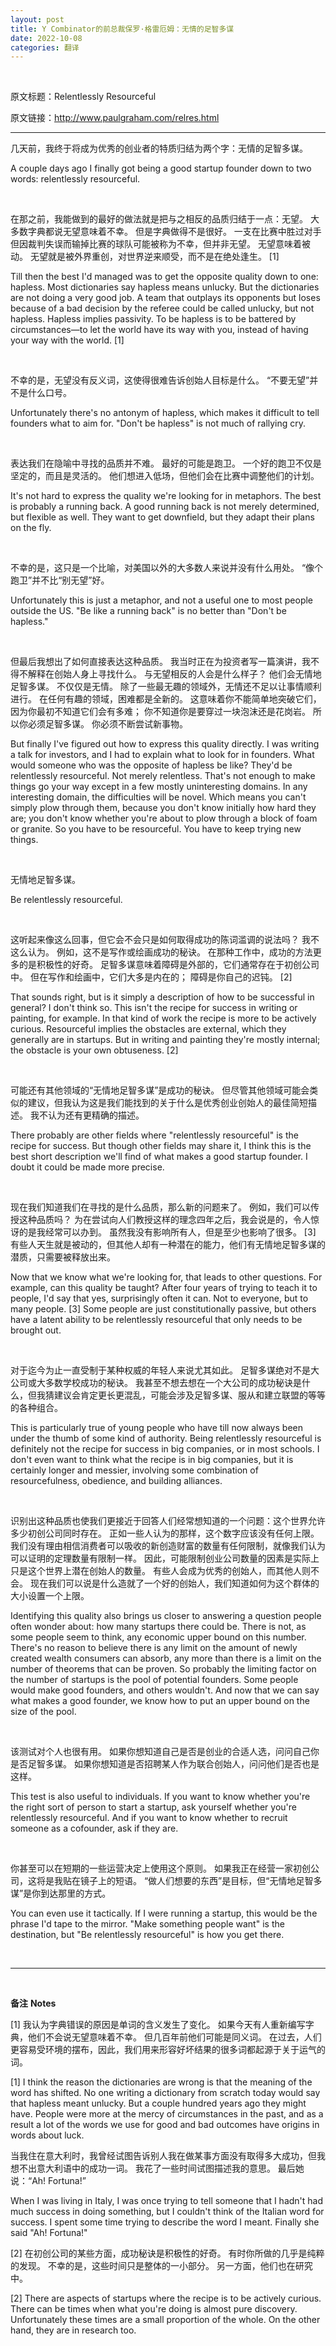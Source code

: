 ```yaml
---
layout: post
title: Y Combinator的前总裁保罗·格雷厄姆：无情的足智多谋
date: 2022-10-08
categories: 翻译
---
```


<br>

<p class="small">原文标题：Relentlessly Resourceful

<br>

原文链接：http://www.paulgraham.com/relres.html

</p>

---

几天前，我终于将成为优秀的创业者的特质归结为两个字：无情的足智多谋。

A couple days ago I finally got being a good startup founder down to two words: relentlessly resourceful.

<br>

在那之前，我能做到的最好的做法就是把与之相反的品质归结于一点：无望。 大多数字典都说无望意味着不幸。 但是字典做得不是很好。 一支在比赛中胜过对手但因裁判失误而输掉比赛的球队可能被称为不幸，但并非无望。 无望意味着被动。 无望就是被外界重创，对世界逆来顺受，而不是在绝处逢生。 [1]

Till then the best I'd managed was to get the opposite quality down to one: hapless. Most dictionaries say hapless means unlucky. But the dictionaries are not doing a very good job. A team that outplays its opponents but loses because of a bad decision by the referee could be called unlucky, but not hapless. Hapless implies passivity. To be hapless is to be battered by circumstances—to let the world have its way with you, instead of having your way with the world. [1]

<br>

不幸的是，无望没有反义词，这使得很难告诉创始人目标是什么。 “不要无望”并不是什么口号。

Unfortunately there's no antonym of hapless, which makes it difficult to tell founders what to aim for. "Don't be hapless" is not much of rallying cry.

<br>

表达我们在隐喻中寻找的品质并不难。 最好的可能是跑卫。 一个好的跑卫不仅是坚定的，而且是灵活的。 他们想进入低场，但他们会在比赛中调整他们的计划。

It's not hard to express the quality we're looking for in metaphors. The best is probably a running back. A good running back is not merely determined, but flexible as well. They want to get downfield, but they adapt their plans on the fly.

<br>

不幸的是，这只是一个比喻，对美国以外的大多数人来说并没有什么用处。 “像个跑卫”并不比“别无望”好。

Unfortunately this is just a metaphor, and not a useful one to most people outside the US. "Be like a running back" is no better than "Don't be hapless."

<br>

但最后我想出了如何直接表达这种品质。 我当时正在为投资者写一篇演讲，我不得不解释在创始人身上寻找什么。 与无望相反的人会是什么样子？ 他们会无情地足智多谋。 不仅仅是无情。 除了一些最无趣的领域外，无情还不足以让事情顺利进行。 在任何有趣的领域，困难都是全新的。 这意味着你不能简单地突破它们，因为你最初不知道它们会有多难； 你不知道你是要穿过一块泡沫还是花岗岩。 所以你必须足智多谋。 你必须不断尝试新事物。

But finally I've figured out how to express this quality directly. I was writing a talk for investors, and I had to explain what to look for in founders. What would someone who was the opposite of hapless be like? They'd be relentlessly resourceful. Not merely relentless. That's not enough to make things go your way except in a few mostly uninteresting domains. In any interesting domain, the difficulties will be novel. Which means you can't simply plow through them, because you don't know initially how hard they are; you don't know whether you're about to plow through a block of foam or granite. So you have to be resourceful. You have to keep trying new things.

<br>

无情地足智多谋。

Be relentlessly resourceful.

<br>

这听起来像这么回事，但它会不会只是如何取得成功的陈词滥调的说法吗？ 我不这么认为。 例如，这不是写作或绘画成功的秘诀。 在那种工作中，成功的方法更多的是积极性的好奇。 足智多谋意味着障碍是外部的，它们通常存在于初创公司中。 但在写作和绘画中，它们大多是内在的； 障碍是你自己的迟钝。 [2]

That sounds right, but is it simply a description of how to be successful in general? I don't think so. This isn't the recipe for success in writing or painting, for example. In that kind of work the recipe is more to be actively curious. Resourceful implies the obstacles are external, which they generally are in startups. But in writing and painting they're mostly internal; the obstacle is your own obtuseness. [2]

<br>

可能还有其他领域的“无情地足智多谋”是成功的秘诀。 但尽管其他领域可能会类似的建议，但我认为这是我们能找到的关于什么是优秀创业创始人的最佳简短描述。 我不认为还有更精确的描述。

There probably are other fields where "relentlessly resourceful" is the recipe for success. But though other fields may share it, I think this is the best short description we'll find of what makes a good startup founder. I doubt it could be made more precise.

<br>

现在我们知道我们在寻找的是什么品质，那么新的问题来了。 例如，我们可以传授这种品质吗？ 为在尝试向人们教授这样的理念四年之后，我会说是的，令人惊讶的是我经常可以办到。 虽然我没有影响所有人，但是至少也影响了很多。 [3] 有些人天生就是被动的，但其他人却有一种潜在的能力，他们有无情地足智多谋的潜质，只需要被释放出来。

Now that we know what we're looking for, that leads to other questions. For example, can this quality be taught? After four years of trying to teach it to people, I'd say that yes, surprisingly often it can. Not to everyone, but to many people. [3] Some people are just constitutionally passive, but others have a latent ability to be relentlessly resourceful that only needs to be brought out.

<br>

对于迄今为止一直受制于某种权威的年轻人来说尤其如此。 足智多谋绝对不是大公司或大多数学校成功的秘诀。 我甚至不想去想在一个大公司的成功秘诀是什么，但我猜建议会肯定更长更混乱，可能会涉及足智多谋、服从和建立联盟的等等的各种组合。

This is particularly true of young people who have till now always been under the thumb of some kind of authority. Being relentlessly resourceful is definitely not the recipe for success in big companies, or in most schools. I don't even want to think what the recipe is in big companies, but it is certainly longer and messier, involving some combination of resourcefulness, obedience, and building alliances.

<br>

识别出这种品质也使我们更接近于回答人们经常想知道的一个问题：这个世界允许多少初创公司同时存在。 正如一些人认为的那样，这个数字应该没有任何上限。 我们没有理由相信消费者可以吸收的新创造财富的数量有任何限制，就像我们认为可以证明的定理数量有限制一样。 因此，可能限制创业公司数量的因素是实际上只是这个世界上潜在创始人的数量。 有些人会成为优秀的创始人，而其他人则不会。 现在我们可以说是什么造就了一个好的创始人，我们知道如何为这个群体的大小设置一个上限。

Identifying this quality also brings us closer to answering a question people often wonder about: how many startups there could be. There is not, as some people seem to think, any economic upper bound on this number. There's no reason to believe there is any limit on the amount of newly created wealth consumers can absorb, any more than there is a limit on the number of theorems that can be proven. So probably the limiting factor on the number of startups is the pool of potential founders. Some people would make good founders, and others wouldn't. And now that we can say what makes a good founder, we know how to put an upper bound on the size of the pool.

<br>

该测试对个人也很有用。 如果你想知道自己是否是创业的合适人选，问问自己你是否足智多谋。 如果你想知道是否招聘某人作为联合创始人，问问他们是否也是这样。

This test is also useful to individuals. If you want to know whether you're the right sort of person to start a startup, ask yourself whether you're relentlessly resourceful. And if you want to know whether to recruit someone as a cofounder, ask if they are.

<br>

你甚至可以在短期的一些运营决定上使用这个原则。 如果我正在经营一家初创公司，这将是我贴在镜子上的短语。 “做人们想要的东西”是目标，但“无情地足智多谋”是你到达那里的方式。

You can even use it tactically. If I were running a startup, this would be the phrase I'd tape to the mirror. "Make something people want" is the destination, but "Be relentlessly resourceful" is how you get there.

<br>

---

<br>

**备注**
**Notes**

[1] 我认为字典错误的原因是单词的含义发生了变化。 如果今天有人重新编写字典，他们不会说无望意味着不幸。 但几百年前他们可能是同义词。 在过去，人们更容易受环境的摆布，因此，我们用来形容好坏结果的很多词都起源于关于运气的词。

[1] I think the reason the dictionaries are wrong is that the meaning of the word has shifted. No one writing a dictionary from scratch today would say that hapless meant unlucky. But a couple hundred years ago they might have. People were more at the mercy of circumstances in the past, and as a result a lot of the words we use for good and bad outcomes have origins in words about luck.

当我住在意大利时，我曾经试图告诉别人我在做某事方面没有取得多大成功，但我想不出意大利语中的成功一词。 我花了一些时间试图描述我的意思。 最后她说：“Ah! Fortuna!”

When I was living in Italy, I was once trying to tell someone that I hadn't had much success in doing something, but I couldn't think of the Italian word for success. I spent some time trying to describe the word I meant. Finally she said "Ah! Fortuna!"

[2] 在初创公司的某些方面，成功秘诀是积极性的好奇。 有时你所做的几乎是纯粹的发现。 不幸的是，这些时间只是整体的一小部分。 另一方面，他们也在研究中。

[2] There are aspects of startups where the recipe is to be actively curious. There can be times when what you're doing is almost pure discovery. Unfortunately these times are a small proportion of the whole. On the other hand, they are in research too.
